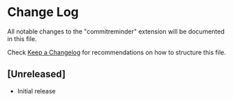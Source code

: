 # Change Log

All notable changes to the "commitreminder" extension will be documented in this file.

Check [Keep a Changelog](http://keepachangelog.com/) for recommendations on how to structure this file.

## [Unreleased]

- Initial release